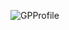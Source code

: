 ![GPProfile](https://frikichan.net/wp-content/uploads/2020/03/One-Piece-Monkey-D.-Luffy-Cropped.jpg)
